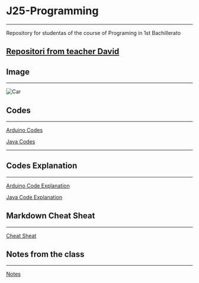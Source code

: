 # J25-Programming
---
Repository for studentas of the course of Programing in 1st Bachillerato


## [Repositori from teacher David](https://github.com/d-prieto/J25-Programming)


## Image
---
![Car](https://noticias.coches.com/wp-content/uploads/2020/09/Hyundai-i30-N-2021-5.jpg)


## Codes
---
[Arduino Codes]()

[Java Codes]()

---

## Codes Explanation
---
[Arduino Code Explanation](https://github.com/LizardMestre689/J25-Programming/blob/main/arduino/arduino.md)

[Java Code Explanation](https://github.com/LizardMestre689/J25-Programming/blob/main/java/Code%20Java.md)

## Markdown Cheat Sheat
---
[Cheat Sheat](https://markdownguide.offshoot.io/cheat-sheet/)

## Notes from the class
---
[Notes](https://github.com/LizardMestre689/J25-Programming/blob/main/arduino/notes/notes.md)
